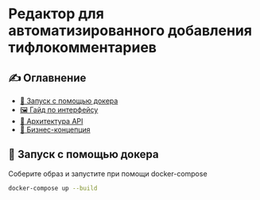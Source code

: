 <h1>
  Редактор для автоматизированного добавления тифлокомментариев
</h1>

## ✍️ Оглавнение

- [🐳 Запуск с помощью докера](https://github.com/Dikower/SceneDescriptor/edit/master/readme.md#-запуск-с-помощью-докера)
- [🖼️ Гайд по интерфейсу](https://github.com/Dikower/SceneDescriptor/edit/master/readme.md#%EF%B8%8F-интерфейс-решения)
- [🤖 Архитектура API](https://github.com/Dikower/SceneDescriptor/edit/master/readme.md#-архитектура-api)
- [📎 Бизнес-концепция](https://github.com/Dikower/SceneDescriptor/edit/master/readme.md#-бизнес-концепция)

## 🐳 Запуск с помощью докера

Соберите образ и запустите при помощи docker-compose

```bash
docker-compose up --build
```
